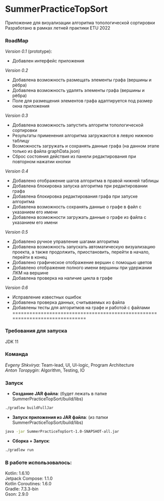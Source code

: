 # SummerPracticeTopSort
Приложение для визуализации алгоритма топологической сортировки  
Разработано в рамках летней практики ETU 2022

### RoadMap

_Version 0.1_ (prototype):
* Добавлен интерфейс приложения

_Version 0.2_
* Добавлена возможность размещать элементы графа (вершины и рёбра)
* Добавлена возможность удалять элементы графа (вершины и рёбра)
* Поле для размещения элементов графа адаптируется под размер окна приложения

_Version 0.3_
* Добавлена возможность запустить алгоритм топологической сортировки
* Результаты применения алгоритма загружаются в левую нижнюю таблицу
* Возможность загружать и сохранять данные графа (на данном этапе только из файла graphData.json)
* Сброс состояния действия из панели редактирования при повторном нажатии кнопки

_Version 0.4_
* Добавлено отображение шагов алгоритма в правой нижней таблицы
* Добавлена блокировка запуска алгоритма при редактировании графа
* Добавлена блокировка редактирования графа при запуске алгоритма
* Добавлена возможность сохранять данные о графе в файл с указанием его имени
* Добавлена возможности загружать данные о графе из файла с указанием его имени

_Version 0.5_
* Добавлено ручное управление шагами алгоритма
* Добавлена возможность запускать автоматическую визуализацию проекта, а также 
продолжить, приостановить, перейти в начало, перейти в конец
* Добавлено графическое отображение вершин с помощью цветов
* Добавлено отображение полного имени вершины при удержании ЛКМ на вершине
* Добавлена проверка на наличие цикла в графе

_Version 0.6_
* Исправление известных ошибок
* Добавлена проверка данных, считываемых из файла
* Добавлены тесты для алгоритмов на графе и работой с файлами
=============================================================================

### Требования для запуска
  JDK 11

### Команда
 _Evgeny Shkvirya_: Team-lead, UI, UI-logic, Program Architecture  
 _Anton Toropygin_: Algorithm, Testing, IO

### Запуск
* **Создание JAR файла**:   (будет лежать в папке SummerPracticeTopSort/build/libs)
```bash
./gradlew buildFullJar
```
* **Запуск приложения из JAR файла**: (из папки SummerPracticeTopSort/build/libs)
```bash
java -jar SummerPracticeTopSort-1.0-SNAPSHOT-all.jar
```
* **Сборка + Запуск**:
```bash
./gradlew run
```

### В работе использовалось:
Kotlin: 1.6.10  
Jetpack Compose: 1.1.0  
Kotlin Coroutines: 1.6.0  
Gradle: 7.3.3-bin  
Gson: 2.9.0


